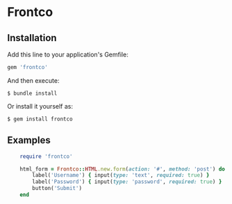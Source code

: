 # Frontco

## Installation

Add this line to your application's Gemfile:

```ruby
gem 'frontco'
```

And then execute:

    $ bundle install

Or install it yourself as:

    $ gem install frontco

## Examples

```ruby
    require 'frontco'

    html_form = Frontco::HTML.new.form(action: '#', method: 'post') do
        label('Username') { input(type: 'text', required: true) }
        label('Password') { input(type: 'password', required: true) }
        button('Submit')
    end
```
